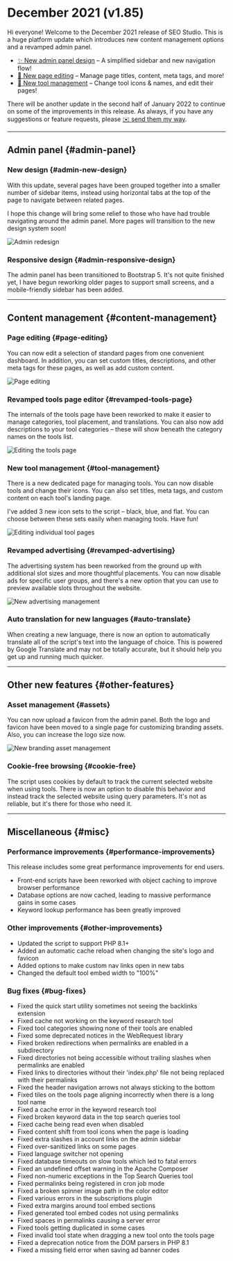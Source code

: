 # December 2021 (v1.85)

Hi everyone! Welcome to the December 2021 release of SEO Studio. This is a huge platform update which introduces new
content management options and a revamped admin panel.

- [✨&nbsp;New admin panel design](#admin-panel) – A simplified sidebar and new navigation flow!
- [📄&nbsp;New page editing](#page-editing) – Manage page titles, content, meta tags, and more!
- [🚀&nbsp;New tool management](#tool-management) – Change tool icons & names, and edit their pages!

There will be another update in the second half of January 2022 to continue on some of the improvements in this release.
As always, if you have any suggestions or feature requests, please [✉️ send them my way](send-feedback.php).

---

## Admin panel {#admin-panel}

### New design {#admin-new-design}

With this update, several pages have been grouped together into a smaller number of sidebar items, instead using
horizontal tabs at the top of the page to navigate between related pages.

I hope this change will bring some relief to those who have had trouble navigating around the admin panel. More
pages will transition to the new design system soon!

![Admin redesign](/release/admin-design.jpg)

### Responsive design {#admin-responsive-design}

The admin panel has been transitioned to Bootstrap 5. It's not quite finished yet, I have begun reworking older pages
to support small screens, and a mobile-friendly sidebar has been added.

---

## Content management {#content-management}

### Page editing {#page-editing}

You can now edit a selection of standard pages from one convenient dashboard. In addition, you can set custom titles,
descriptions, and other meta tags for these pages, as well as add custom content.

![Page editing](/release/page-editing.jpg)

### Revamped tools page editor {#revamped-tools-page}

The internals of the tools page have been reworked to make it easier to manage categories, tool placement, and
translations. You can also now add descriptions to your tool categories – these will show beneath the category names on
the tools list.

![Editing the tools page](/release/tools-page.jpg)

### New tool management {#tool-management}

There is a new dedicated page for managing tools. You can now disable tools and change their icons. You can also set
titles, meta tags, and custom content on each tool's landing page.

I've added 3 new icon sets to the script – black, blue, and flat. You can choose between these sets easily when
managing tools. Have fun!

![Editing individual tool pages](/release/tool-editing.jpg)

### Revamped advertising {#revamped-advertising}

The advertising system has been reworked from the ground up with additional slot sizes and more thoughtful placements.
You can now disable ads for specific user groups, and there's a new option that you can use to preview available
slots throughout the website.

![New advertising management](/release/revamped-ads.jpg)

### Auto translation for new languages {#auto-translate}

When creating a new language, there is now an option to automatically translate all of the script's text into the
language of choice. This is powered by Google Translate and may not be totally accurate, but it should help you get
up and running much quicker.

---

## Other new features {#other-features}

### Asset management {#assets}

You can now upload a favicon from the admin panel. Both the logo and favicon have been moved to a single page for
customizing branding assets. Also, you can increase the logo size now.

![New branding asset management](/release/asset-management.jpg)

### Cookie-free browsing {#cookie-free}

The script uses cookies by default to track the current selected website when using tools. There is now an option to
disable this behavior and instead track the selected website using query parameters. It's not as reliable, but it's
there for those who need it.

---

## Miscellaneous {#misc}

### Performance improvements {#performance-improvements}

This release includes some great performance improvements for end users.

- Front-end scripts have been reworked with object caching to improve browser performance
- Database options are now cached, leading to massive performance gains in some cases
- Keyword lookup performance has been greatly improved

### Other improvements {#other-improvements}

- Updated the script to support PHP 8.1+
- Added an automatic cache reload when changing the site's logo and favicon
- Added options to make custom nav links open in new tabs
- Changed the default tool embed width to "100%"

### Bug fixes {#bug-fixes}

- Fixed the quick start utility sometimes not seeing the backlinks extension
- Fixed cache not working on the keyword research tool
- Fixed tool categories showing none of their tools are enabled
- Fixed some deprecated notices in the WebRequest library
- Fixed broken redirections when permalinks are enabled in a subdirectory
- Fixed directories not being accessible without trailing slashes when permalinks are enabled
- Fixed links to directories without their 'index.php' file not being replaced with their permalinks
- Fixed the header navigation arrows not always sticking to the bottom
- Fixed tiles on the tools page aligning incorrectly when there is a long tool name
- Fixed a cache error in the keyword research tool
- Fixed broken keyword data in the top search queries tool
- Fixed cache being read even when disabled
- Fixed content shift from tool icons when the page is loading
- Fixed extra slashes in account links on the admin sidebar
- Fixed over-sanitized links on some pages
- Fixed language switcher not opening
- Fixed database timeouts on slow tools which led to fatal errors
- Fixed an undefined offset warning in the Apache Composer
- Fixed non-numeric exceptions in the Top Search Queries tool
- Fixed permalinks being registered in cron job mode
- Fixed a broken spinner image path in the color editor
- Fixed various errors in the subscriptions plugin
- Fixed extra margins around tool embed sections
- Fixed generated tool embed codes not using permalinks
- Fixed spaces in permalinks causing a server error
- Fixed tools getting duplicated in some cases
- Fixed invalid tool state when dragging a new tool onto the tools page
- Fixed a deprecation notice from the DOM parsers in PHP 8.1
- Fixed a missing field error when saving ad banner codes
